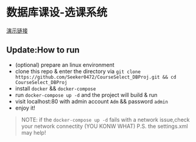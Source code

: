# 数据库课设-选课系统

[演示链接](https://www.bilibili.com/video/BV1jC4y1e7Tc/?share_source=copy_web&vd_source=38c1a1b23b19271ac7bad4c27c3c42be)

## Update:How to run

- (optional) prepare an linux environment
- clone this repo & enter the directory via `git clone https://github.com/Seeker0472/CourseSelect_DBProj.git && cd CourseSelect_DBProj`
- install `docker` && `docker-compose`
- run `docker-compose up -d` and the project will build & run 
- visit localhost:80 with admin account `Adm` && password `admin`
- enjoy it!

> NOTE: if the `docker-compose up -d` fails with a network issue,check your network connectity (YOU KONW WHAT)
> P.S. the settings.xml may help!

